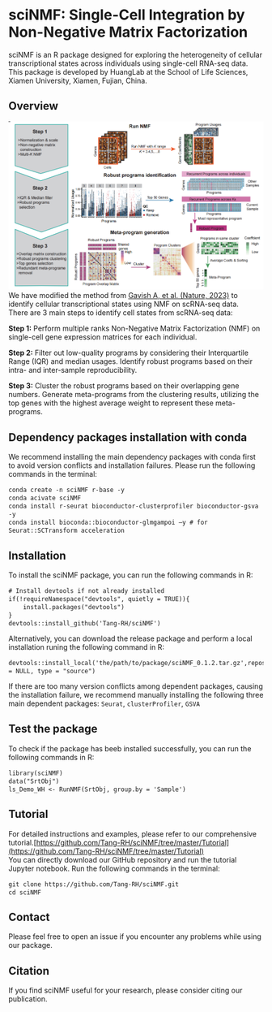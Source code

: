 # **sciNMF: Single-Cell Integration by  Non-Negative Matrix Factorization**

sciNMF is an R package designed for exploring the heterogeneity of cellular transcriptional states across individuals using single-cell RNA-seq data. This package is developed by HuangLab at the School of Life Sciences, Xiamen University, Xiamen, Fujian, China.

## **Overview**
![alt text](overview.png)
We have modified the method from [Gavish A, et al. (Nature, 2023)](https://doi.org/10.1038/s41586-023-06130-4) to identify cellular transcriptional states using NMF on scRNA-seq data.  
There are 3 main steps to identify cell states from scRNA-seq data:  

**Step 1:** Perform multiple ranks Non-Negative Matrix Factorization (NMF) on single-cell gene expression matrices for each individual.

**Step 2:** Filter out low-quality programs by considering their Interquartile Range (IQR) and median usages. Identify robust programs based on their intra- and inter-sample reproducibility.

**Step 3:** Cluster the robust programs based on their overlapping gene numbers. Generate meta-programs from the clustering results, utilizing the top genes with the highest average weight to represent these meta-programs.

## **Dependency packages installation with conda**
We recommend installing the main dependency packages with conda first to avoid version conflicts and installation failures. Please run the following commands in the terminal:
```
conda create -n sciNMF r-base -y
conda acivate sciNMF
conda install r-seurat bioconductor-clusterprofiler bioconductor-gsva -y
conda install bioconda::bioconductor-glmgampoi –y # for Seurat::SCTransform acceleration
```

## **Installation**
To install the sciNMF package, you can run the following commands in R:
```
# Install devtools if not already installed 
if(!requireNamespace("devtools", quietly = TRUE)){
    install.packages("devtools") 
} 
devtools::install_github('Tang-RH/sciNMF')
```
Alternatively, you can download the release package and perform a local installation runing the following command in R:
```
devtools::install_local('the/path/to/package/sciNMF_0.1.2.tar.gz',repos = NULL, type = "source")
```
If there are too many version conflicts among dependent packages, causing the installation failure, we recommend manually installing the following three main dependent packages: `Seurat`, `clusterProfiler`, `GSVA`

## **Test the package**
To check if the package has beeb installed successfully, you can run the following commands in R:
```
library(sciNMF)
data("SrtObj")
ls_Demo_WH <- RunNMF(SrtObj, group.by = 'Sample')
```

## **Tutorial**
For detailed instructions and examples, please refer to our comprehensive tutorial.[https://github.com/Tang-RH/sciNMF/tree/master/Tutorial](https://github.com/Tang-RH/sciNMF/tree/master/Tutorial)  
You can directly download our GitHub repository and run the tutorial Jupyter notebook. Run the following commands in the terminal:
```
git clone https://github.com/Tang-RH/sciNMF.git
cd sciNMF
```

## **Contact**
Please feel free to open an issue if you encounter any problems while using our package.

## **Citation**
If you find sciNMF useful for your research, please consider citing our publication.
